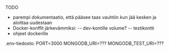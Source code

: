 TODO
- parempi dokumentaatio, että pääsee taas vauhtiin kun jää kesken ja aloittaa uudestaan
- Docker-konffit järkevämmiksi:
-- dev-kontille volume?
-- testikontti
- ohjeet dockerille

.env-tiedosto:
PORT=3000
MONGODB_URI=???
MONGODB_TEST_URI=???